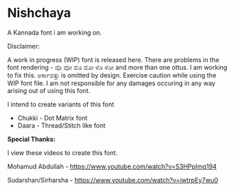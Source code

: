 # Nishchaya
A Kannada font i am working on. 

Disclaimer:

A work in progress (WIP) font is released here.  There are problems in the font rendering - ವೊ  ವೋ  ಮೊ  ಮೋ ಳೊ ಳೋ and more than one ottus.  I am working to fix this. ಅರ್ಕಾವತ್ತು is omitted by design.  Exercise caution while using the WIP font file.  I am not responsible for any damages occuring in any way arising out of using this font.

I intend to create variants of this font 
- Chukki - Dot Matrix font
- Daara - Thread/Stitch like font

**Special Thanks:**

I view these videos to create this font.

Mohamud Abdullah - https://www.youtube.com/watch?v=S3HPpImq194

Sudarshan/Sirharsha - https://www.youtube.com/watch?v=iwtrpEy7wu0



